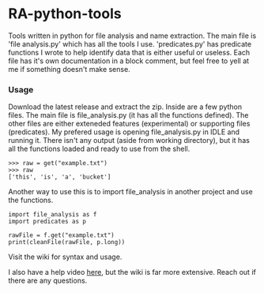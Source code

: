 # RA-python-tools
Tools written in python for file analysis and name extraction.
The main file is 'file analysis.py' which has all the tools I use.
'predicates.py' has predicate functions I wrote to help identify data that is either useful or useless.
Each file has it's own documentation in a block comment, but feel free to yell at me if something doesn't make sense.



### Usage

Download the latest release and extract the zip. Inside are a few python files. The main file is file_analysis.py (it has all the functions defined). The other files are either exteneded features (experimental) or supporting files (predicates). My prefered usage is opening file_analysis.py in IDLE and running it. There isn't any output (aside from working directory), but it has all the functions loaded and ready to use from the shell.

```
>>> raw = get("example.txt")
>>> raw
['this', 'is', 'a', 'bucket']
```

Another way to use this is to import file_analysis in another project and use the functions.
```
import file_analysis as f
import predicates as p

rawFile = f.get("example.txt")
print(cleanFile(rawFile, p.long))
```

Visit the wiki for syntax and usage.

I also have a help video [here](https://youtu.be/f5S-SsI30pw), but the wiki is far more extensive. Reach out if there are any questions.
